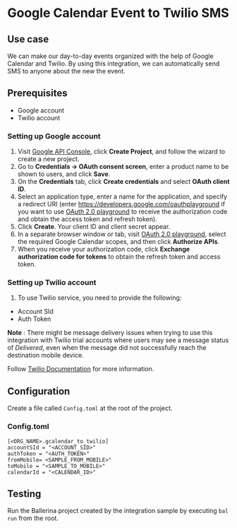 # Google Calendar Event to Twilio SMS
## Use case
We can make our day-to-day events organized with the help of Google Calendar and Twilio. By using this integration, 
we can automatically send SMS to anyone about the new the event.

## Prerequisites
* Google account
* Twilio account

### Setting up Google account
1. Visit [Google API Console](https://console.developers.google.com), click **Create Project**, and follow the wizard to create a new project.
2. Go to **Credentials -> OAuth consent screen**, enter a product name to be shown to users, and click **Save**.
3. On the **Credentials** tab, click **Create credentials** and select **OAuth client ID**.
4. Select an application type, enter a name for the application, and specify a redirect URI (enter https://developers.google.com/oauthplayground if you want to use
   [OAuth 2.0 playground](https://developers.google.com/oauthplayground) to receive the authorization code and obtain the
   access token and refresh token).
5. Click **Create**. Your client ID and client secret appear.
6. In a separate browser window or tab, visit [OAuth 2.0 playground](https://developers.google.com/oauthplayground), select the required Google Calendar scopes, and then click **Authorize APIs**.
7. When you receive your authorization code, click **Exchange authorization code for tokens** to obtain the refresh token and access token.

### Setting up Twilio account

1.  To use Twilio service, you need to provide the following:

  - Account SId
  - Auth Token

**Note** : There might be message delivery issues when trying to use this integration with Twilio trial accounts where users may see a message status of *Delivered*, even when the message did not successfully reach the destination mobile device.

Follow [Twilio Documentation](https://support.twilio.com/hc/en-us/articles/360038982313-SMS-messages-show-the-status-Delivered-but-aren-t-showing-up) for more information.

## Configuration
Create a file called `Config.toml` at the root of the project.

### Config.toml
```
[<ORG_NAME>.gcalendar_to_twilio]
accountSId = "<ACCOUNT_SID>"
authToken = "<AUTH_TOKEN>"
fromMobile= <SAMPLE_FROM_MOBILE>"
toMobile = "<SAMPLE_TO_MOBILE>"
calendarId = "<CALENDAR_ID>"
```

## Testing
Run the Ballerina project created by the integration sample by executing `bal run` from the root.